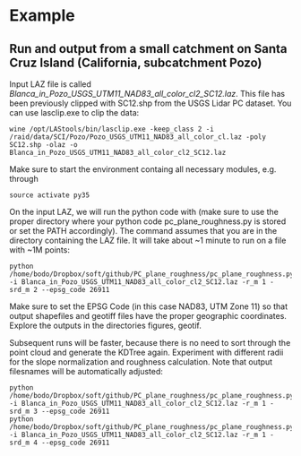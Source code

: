 # Example
## Run and output from a small catchment on Santa Cruz Island (California, subcatchment Pozo)
Input LAZ file is called _Blanca_in_Pozo_USGS_UTM11_NAD83_all_color_cl2_SC12.laz_. This file has been previously clipped with SC12.shp from the USGS Lidar PC dataset. You can use lasclip.exe to clip the data: 
```
wine /opt/LAStools/bin/lasclip.exe -keep_class 2 -i /raid/data/SCI/Pozo/Pozo_USGS_UTM11_NAD83_all_color_cl.laz -poly SC12.shp -olaz -o Blanca_in_Pozo_USGS_UTM11_NAD83_all_color_cl2_SC12.laz
```

Make sure to start the environment containg all necessary modules, e.g. through
```
source activate py35
```

On the input LAZ, we will run the python code with (make sure to use the proper directory where your python code pc_plane_roughness.py is stored or set the PATH accordingly). The command assumes that you are in the directory containing the LAZ file. It will take about ~1 minute to run on a file with ~1M points:
```
python /home/bodo/Dropbox/soft/github/PC_plane_roughness/pc_plane_roughness.py -i Blanca_in_Pozo_USGS_UTM11_NAD83_all_color_cl2_SC12.laz -r_m 1 -srd_m 2 --epsg_code 26911
```
Make sure to set the EPSG Code (in this case NAD83, UTM Zone 11) so that output shapefiles and geotiff files have the proper geographic coordinates. Explore the outputs in the directories figures, geotif.

Subsequent runs will be faster, because there is no need to sort through the point cloud and generate the KDTree again. Experiment with different radii for the slope normalization and roughness calculation. Note that output filesnames will be automatically adjusted:
```
python /home/bodo/Dropbox/soft/github/PC_plane_roughness/pc_plane_roughness.py -i Blanca_in_Pozo_USGS_UTM11_NAD83_all_color_cl2_SC12.laz -r_m 1 -srd_m 3 --epsg_code 26911
python /home/bodo/Dropbox/soft/github/PC_plane_roughness/pc_plane_roughness.py -i Blanca_in_Pozo_USGS_UTM11_NAD83_all_color_cl2_SC12.laz -r_m 1 -srd_m 4 --epsg_code 26911
```

